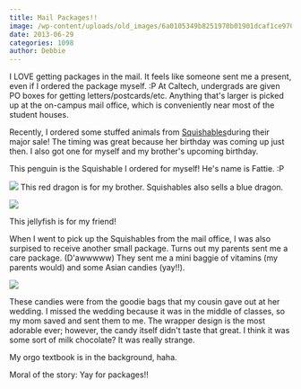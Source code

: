 ```yaml
---
title: Mail Packages!!
image: /wp-content/uploads/old_images/6a0105349b8251970b01901dcaf1ce970b-120wi.jpg
date: 2013-06-29
categories: 1098
author: Debbie
---
```


I LOVE getting packages in the mail. It feels like someone sent me a present, even if I ordered the package myself. :P At Caltech, undergrads are given PO boxes for getting letters/postcards/etc. Anything that's larger is picked up at the on-campus mail office, which is conveniently near most of the student houses.

Recently, I ordered some stuffed animals from [Squishables](https://www.squishable.com/)during their major sale! The timing was great because her birthday was coming up just then. I also got one for myself and my brother's upcoming birthday.

This penguin is the Squishable I ordered for myself! He's name is Fattie. :P


![](/old_images/6a0105349b8251970b01901dcaf35c970b-120wi.jpg)
This red dragon is for my brother. Squishables also sells a blue dragon.


![](/old_images/6a0105349b8251970b01901dcb008e970b-120wi.jpg)

This jellyfish is for my friend!

When I went to pick up the Squishables from the mail office, I was also surpised to receive another small package. Turns out my parents sent me a care package. (D'awwwww) They sent me a mini baggie of vitamins (my parents would) and some Asian candies (yay!!).


![](/old_images/6a0105349b8251970b0192ab89781b970d-120wi.jpg)

These candies were from the goodie bags that my cousin gave out at her wedding. I missed the wedding because it was in the middle of classes, so my mom saved and sent them to me. The wrapper design is the most adorable ever; however, the candy itself didn't taste that great. I think it was some sort of milk chocolate? It was really strange.

My orgo textbook is in the background, haha.

Moral of the story: Yay for packages!!
